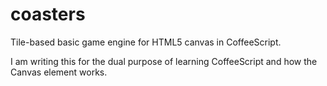 coasters
========

Tile-based basic game engine for HTML5 canvas in CoffeeScript.

I am writing this for the dual purpose of learning CoffeeScript and how the Canvas element works.

